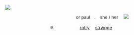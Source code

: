 ![](https://files.catbox.moe/2dy8cn.png)

　　　　　　　　　　　　　　　　 or paul　.　she / her　  ![](https://gifs.crd.co/assets/images/gallery25/ec0b2ee7.png?v=ef433a6f)

　　    　　　　　　　　𖤐　　　　　　[rntry](https://rentry.co/paul)     　[strwpge](https://spezi.straw.page/)
